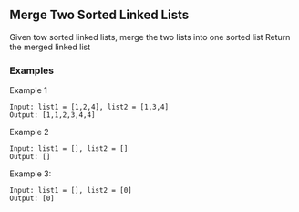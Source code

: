 ## Merge Two Sorted Linked Lists

Given tow sorted linked lists, merge the two lists into one sorted list
Return the merged linked list


### Examples

Example 1
```
Input: list1 = [1,2,4], list2 = [1,3,4]
Output: [1,1,2,3,4,4]
```

Example 2
```
Input: list1 = [], list2 = []
Output: []
```

Example 3:

```
Input: list1 = [], list2 = [0]
Output: [0]
```
